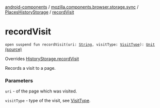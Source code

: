 [android-components](../../index.md) / [mozilla.components.browser.storage.sync](../index.md) / [PlacesHistoryStorage](index.md) / [recordVisit](./record-visit.md)

# recordVisit

`open suspend fun recordVisit(uri: `[`String`](https://kotlinlang.org/api/latest/jvm/stdlib/kotlin/-string/index.html)`, visitType: `[`VisitType`](../../mozilla.components.concept.storage/-visit-type/index.md)`): `[`Unit`](https://kotlinlang.org/api/latest/jvm/stdlib/kotlin/-unit/index.html) [(source)](https://github.com/mozilla-mobile/android-components/blob/master/components/browser/storage-sync/src/main/java/mozilla/components/browser/storage/sync/PlacesHistoryStorage.kt#L44)

Overrides [HistoryStorage.recordVisit](../../mozilla.components.concept.storage/-history-storage/record-visit.md)

Records a visit to a page.

### Parameters

`uri` - of the page which was visited.

`visitType` - type of the visit, see [VisitType](../../mozilla.components.concept.storage/-visit-type/index.md).
